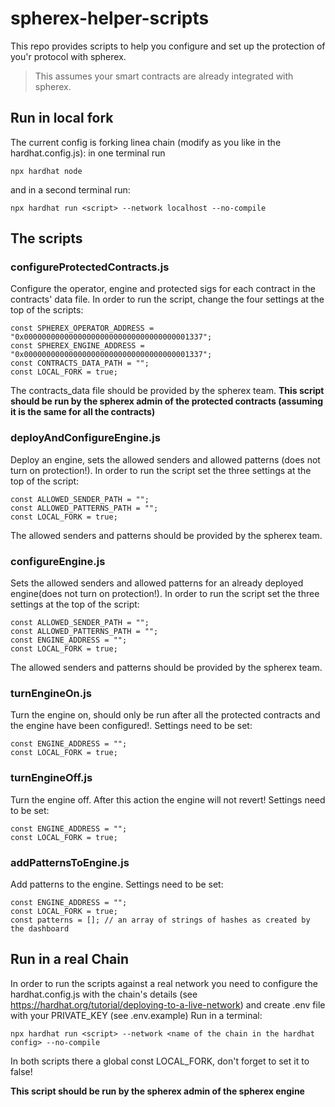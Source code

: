 # spherex-helper-scripts

This repo provides scripts to help you configure and set up the protection of you'r protocol with spherex. 

> This assumes your smart contracts are already integrated with spherex.



## Run in local fork
The current config is forking linea chain (modify as you like in the hardhat.config.js):
in one terminal run 
```
npx hardhat node
```
and in a second terminal run:
```
npx hardhat run <script> --network localhost --no-compile
```

## The scripts

### configureProtectedContracts.js
Configure the operator, engine and protected sigs for each contract in the contracts' data file.
In order to run the script, change the four settings at the top of the scripts:
```
const SPHEREX_OPERATOR_ADDRESS = "0x0000000000000000000000000000000000001337";
const SPHEREX_ENGINE_ADDRESS = "0x0000000000000000000000000000000000001337";
const CONTRACTS_DATA_PATH = "";
const LOCAL_FORK = true;
```
The contracts_data file should be provided by the spherex team.
**This script should be run by the spherex admin of the protected contracts (assuming it is the same for all the contracts)** 


### deployAndConfigureEngine.js
Deploy an engine, sets the allowed senders and allowed patterns (does not turn on protection!).
In order to run the script set the three settings at the top of the script:
```
const ALLOWED_SENDER_PATH = "";
const ALLOWED_PATTERNS_PATH = "";
const LOCAL_FORK = true;
```
The allowed senders and patterns should be provided by the spherex team.

### configureEngine.js
Sets the allowed senders and allowed patterns for an already deployed engine(does not turn on protection!).
In order to run the script set the three settings at the top of the script:
```
const ALLOWED_SENDER_PATH = "";
const ALLOWED_PATTERNS_PATH = "";
const ENGINE_ADDRESS = "";
const LOCAL_FORK = true;
```
The allowed senders and patterns should be provided by the spherex team.

### turnEngineOn.js
Turn the engine on, should only be run after all the protected contracts and the engine have been configured!.
Settings need to be set:
```
const ENGINE_ADDRESS = "";
const LOCAL_FORK = true;
```

### turnEngineOff.js
Turn the engine off.
After this action the engine will not revert!
Settings need to be set:
```
const ENGINE_ADDRESS = "";
const LOCAL_FORK = true;
```

### addPatternsToEngine.js
Add patterns to the engine.
Settings need to be set:
```
const ENGINE_ADDRESS = "";
const LOCAL_FORK = true;
const patterns = []; // an array of strings of hashes as created by the dashboard
```

## Run in a real Chain
In order to run the scripts against a real network you need to configure the hardhat.config.js with the chain's details (see https://hardhat.org/tutorial/deploying-to-a-live-network)   and create .env file with your PRIVATE_KEY (see .env.example)
Run in a terminal:
```
npx hardhat run <script> --network <name of the chain in the hardhat config> --no-compile
```
In both scripts there a global const LOCAL_FORK, don't forget to set it to false!

**This script should be run by the spherex admin of the spherex engine** 
